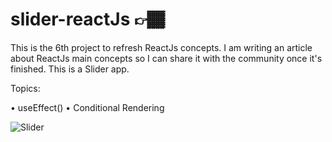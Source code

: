# slider-reactJs 👉🏾

This is the 6th project to refresh ReactJs concepts. I am writing an article about ReactJs main concepts so I can share it with the community once it's finished.
This is a Slider app.

Topics:

• useEffect() • Conditional Rendering


![Slider](https://user-images.githubusercontent.com/60779542/108207784-a598ce80-7141-11eb-9377-2ab437a35b5f.png)
